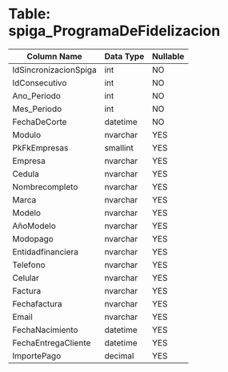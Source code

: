 # Table: spiga_ProgramaDeFidelizacion

| Column Name | Data Type | Nullable |
|-------------|-----------|----------|
| IdSincronizacionSpiga | int | NO |
| IdConsecutivo | int | NO |
| Ano_Periodo | int | NO |
| Mes_Periodo | int | NO |
| FechaDeCorte | datetime | NO |
| Modulo | nvarchar | YES |
| PkFkEmpresas | smallint | YES |
| Empresa | nvarchar | YES |
| Cedula | nvarchar | YES |
| Nombrecompleto | nvarchar | YES |
| Marca | nvarchar | YES |
| Modelo | nvarchar | YES |
| AñoModelo | nvarchar | YES |
| Modopago | nvarchar | YES |
| Entidadfinanciera | nvarchar | YES |
| Telefono | nvarchar | YES |
| Celular | nvarchar | YES |
| Factura | nvarchar | YES |
| Fechafactura | nvarchar | YES |
| Email | nvarchar | YES |
| FechaNacimiento | datetime | YES |
| FechaEntregaCliente | datetime | YES |
| ImportePago | decimal | YES |
